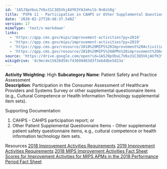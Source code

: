 ```yaml
---
id: '1A5J9pVbuL7V6x31C3Q5VkjAUfK3YAJmhslG-9n0ih8g'
title: 'PSPA 11 - Participation in CAHPS or Other Supplemental Questionnaire'
date: '2020-02-27T20:48:37.548Z'
version: 17
mimeType: 'text/x-markdown'
links:
  - 'https://qpp.cms.gov/mips/improvement-activities?py=2018'
  - 'https://qpp.cms.gov/mips/improvement-activities?py=2019'
  - 'https://qpp.cms.gov/resource/2018%20MIPS%20Improvement%20Activities%20Fact%20Sheet'
  - 'https://qpp.cms.gov/resource/2018%20MIPS%20APMs%20improvement%20Activities%20scores%20fact%20sheet'
source: 'https://drive.google.com/open?id=1A5J9pVbuL7V6x31C3Q5VkjAUfK3YAJmhslG-9n0ih8g'
wikigdrive: 'dc9ec4e15828d59cf43699483d3f3e6ddbe5d23a'
---
```





**Activity Weighting**: High
**Subcategory Name**: Patient Safety and Practice Assessment  
**Description**: Participation in the Consumer Assessment of Healthcare Providers and Systems Survey or other supplemental questionnaire items (e.g., Cultural Competence or Health Information Technology supplemental item sets).




Supporting Documentation
1. CAHPS - CAHPS participation report; or 
2. Other Patient Supplemental Questionnaire Items - Other supplemental patient safety questionnaire items, e.g., cultural competence or health information technology item sets.




Resources
[2018 Improvement Activities Requirements](https://qpp.cms.gov/mips/improvement-activities?py=2018)
[2019 Improvement Activities Requirements](https://qpp.cms.gov/mips/improvement-activities?py=2019)
[2018 MIPS Improvement Activities Fact Sheet](https://qpp.cms.gov/resource/2018%20MIPS%20Improvement%20Activities%20Fact%20Sheet)  
[Scores for Improvement Activities for MIPS APMs in the 2018 Performance Period Fact Sheet](https://qpp.cms.gov/resource/2018%20MIPS%20APMs%20improvement%20Activities%20scores%20fact%20sheet)
